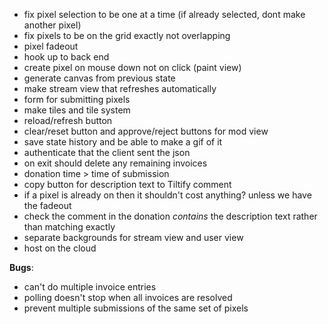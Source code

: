 * fix pixel selection to be one at a time (if already selected, dont make another pixel)
* fix pixels to be on the grid exactly not overlapping
* pixel fadeout
* hook up to back end
* create pixel on mouse down not on click (paint view)
* generate canvas from previous state
* make stream view that refreshes automatically
* form for submitting pixels
* make tiles and tile system
* reload/refresh button
* clear/reset button and approve/reject buttons for mod view
* save state history and be able to make a gif of it
* authenticate that the client sent the json
* on exit should delete any remaining invoices
* donation time > time of submission
* copy button for description text to Tiltify comment
* if a pixel is already on then it shouldn't cost anything? unless we have the fadeout
* check the comment in the donation *contains* the description text rather than matching exactly
* separate backgrounds for stream view and user view
* host on the cloud

**Bugs**:
* can't do multiple invoice entries
* polling doesn't stop when all invoices are resolved
* prevent multiple submissions of the same set of pixels